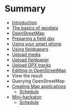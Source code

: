 # Summary

* [Introduction](README.md)
* [The basics of geodata](chapters/geodata_basics.md)
* [OpenStreetMap](chapters/openstreetmap.md)
* [Preparing a field day](chapters/prepare_fieldday.md)
* [Using your smart phone](chapters/usingsmartphone.md)
* [Using fieldpapers](chapters/using_fieldpapers.md)
* [Upload media](chapter/upload_media.md)
* [Upload fieldpaper](chapters/upload_fieldpaper.md)
* [Upload GPX tracks](chapters/upload_gpx_tracks.md)
* [Editting in OpenStreetMap](chapters/id-editor.md)
* View the result
* Querying OpenStreetMap
* [Creating Map applications](creating_map_applications.md)
   * [Schedule](day4.md)
* [Mini-hackaton](chapters/mini-hackaton.md)
   * [Schedule](day5.md)

